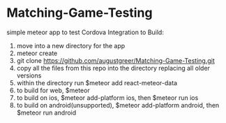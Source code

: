 # Matching-Game-Testing
simple meteor app to test Cordova Integration
to Build:
1. move into a new directory for the app
2. meteor create <AppName>
3. git clone https://github.com/augustgreer/Matching-Game-Testing.git
4. copy all the files from this repo into the directory <AppName> replacing all older versions
5. within the directory <AppName> run $meteor add react-meteor-data
6. to build for web, $meteor
7. to build on ios, $meteor add-platform ios, then $meteor run ios
8. to build on android(unsupported), $meteor add-platform android, then $meteor run android 
